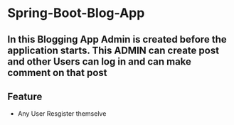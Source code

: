 # Spring-Boot-Blog-App

## In this Blogging App Admin is created before the application starts. This ADMIN can create post and other Users can log in and can make comment on that post

## Feature
- Any User Resgister themselve
